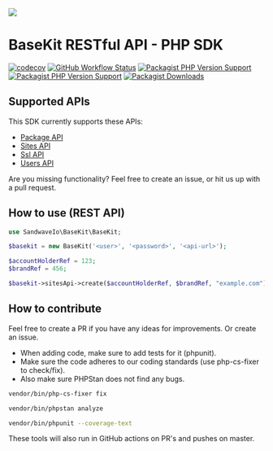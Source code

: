 [![](https://user-images.githubusercontent.com/60096509/91668964-54ecd500-eb11-11ea-9c35-e8f0b20b277a.png)](https://sandwave.io)

# BaseKit RESTful API - PHP SDK

[![codecov](https://codecov.io/gh/sandwave-io/basekit-php/branch/main/graph/badge.svg?token=yRUvGBQQap)](https://codecov.io/gh/sandwave-io/basekit-php)
[![GitHub Workflow Status](https://img.shields.io/github/workflow/status/sandwave-io/basekit-php/CI)](https://packagist.org/packages/sandwave-io/basekit-php)
[![Packagist PHP Version Support](https://img.shields.io/packagist/php-v/sandwave-io/basekit-php)](https://packagist.org/packages/sandwave-io/basekit-php)
[![Packagist PHP Version Support](https://img.shields.io/packagist/v/sandwave-io/basekit-php)](https://packagist.org/packages/sandwave-io/basekit-php)
[![Packagist Downloads](https://img.shields.io/packagist/dt/sandwave-io/basekit-php)](https://packagist.org/packages/sandwave-io/basekit-php)

## Supported APIs

This SDK currently supports these APIs:

* [Package API](https://apidocs.basekit.com/api-reference/brands/#get-packages)
* [Sites API](https://apidocs.basekit.com/api-reference/sites/)
* [Ssl API](https://apidocs.basekit.com/api-reference/ssl/)
* [Users API](https://apidocs.basekit.com/api-reference/users/)

Are you missing functionality? Feel free to create an issue, or hit us up with a pull request.

## How to use (REST API)

```php
use SandwaveIo\BaseKit\BaseKit;

$basekit = new BaseKit('<user>', '<password>', '<api-url>');

$accountHolderRef = 123;
$brandRef = 456;

$basekit->sitesApi->create($accountHolderRef, $brandRef, "example.com");
```

## How to contribute

Feel free to create a PR if you have any ideas for improvements. Or create an issue.

* When adding code, make sure to add tests for it (phpunit).
* Make sure the code adheres to our coding standards (use php-cs-fixer to check/fix).
* Also make sure PHPStan does not find any bugs.

```bash
vendor/bin/php-cs-fixer fix

vendor/bin/phpstan analyze

vendor/bin/phpunit --coverage-text
```

These tools will also run in GitHub actions on PR's and pushes on master.
